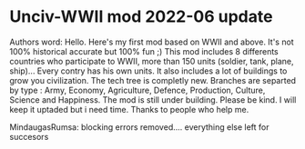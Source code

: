 # Unciv-WWII mod 2022-06 update
Authors word:
Hello. Here's my first mod based on WWII and above. It's not 100% historical accurate but 100% fun ;)
This mod includes 8 differents countries who participate to WWII, more than 150 units (soldier, tank, plane, ship)...
Every contry has his own units. It also includes a lot of buildings to grow you civilization. The tech tree is completly new. Branches are separted by type : 
Army, Economy, Agriculture, Defence, Production, Culture, Science and Happiness.
The mod is still under building. Please be kind. I will keep it uptaded but i need time. Thanks to people who help me.


MindaugasRumsa: blocking errors removed.... everything else left for succesors